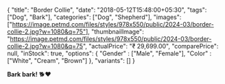 {
    "title": "Border Collie",
    "date": "2018-05-12T15:48:00+05:30",
    "tags": ["Dog", "Bark"],
    "categories": ["Dog", "Shepherd"],
    "images": ["https://image.petmd.com/files/styles/978x550/public/2024-03/border-collie-2.jpg?w=1080&q=75"],
    "thumbnailImage": "https://image.petmd.com/files/styles/978x550/public/2024-03/border-collie-2.jpg?w=1080&q=75",
    "actualPrice": "₹ 29,699.00",
    "comparePrice": null,
    "inStock": true,
    "options": {
        "Gender" : ["Male", "Female"],
        "Color" : ["White", "Cream", "Brown"]
    },
    "variants": []
}

**Bark bark!** 🐕❤️